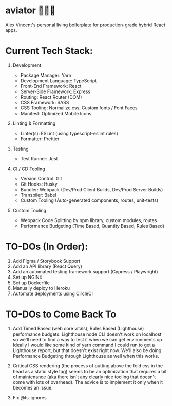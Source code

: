 # aviator 👨🏻‍✈️

Alex Vincent's personal living boilerplate for production-grade hybrid React apps.

# Current Tech Stack:

1. Development

   - Package Manager: Yarn
   - Development Language: TypeScript
   - Front-End Framework: React
   - Server-Side Framework: Express
   - Routing: React Router (DOM)
   - CSS Framework: SASS
   - CSS Tooling: Normalize.css, Custom fonts / Font Faces
   - Manifest: Optimized Mobile Icons

2. Linting & Formatting

   - Linter(s): ESLint (using typescript-eslint rules)
   - Formatter: Prettier

3. Testing

   - Test Runner: Jest

4. CI / CD Tooling

   - Version Control: Git
   - Git Hooks: Husky
   - Bundler: Webpack (Dev/Prod Client Builds, Dev/Prod Server Builds)
   - Transpiler: Babel
   - Custom Tooling (Auto-generated components, routes, unit-tests)

5. Custom Tooling

   - Webpack Code Splitting by npm library, custom modules, routes
   - Performance Budgeting (Time Based, Quantity Based, Rules Based)

# TO-DOs (In Order):

1. Add Figma / Storybook Support
2. Add an API library (React Query)
3. Add an automated testing framework support (Cypress / Playwright)
4. Set up NGINX
5. Set up Dockerfile
6. Manually deploy to Heroku
7. Automate deployments using CircleCI

# TO-DOs to Come Back To

1. Add Timed Based (web core vitals), Rules Based (Lighthouse) performance budgets. Lighthouse node CLI doesn't work on localhost
   so we'll need to find a way to test it when we can get environments up. Ideally I would like some kind of yarn command
   I could run to get a Lighthouse report, but that doesn't exist right now. We'll also be doing Performance Budgeting through
   Lighthouse as well when this works.

2. Critical CSS rendering (the process of putting above the fold css in the head as a static style tag) seems to be
   an optimization that requires a bit of maintenance (aka there isn't any clearly nice tooling that doesn't come with lots of
   overhead). The advice is to implement it only when it becomes an issue.

3. Fix @ts-ignores
